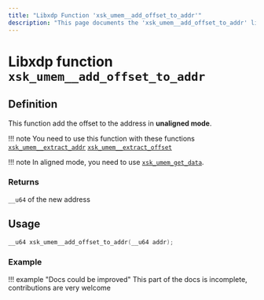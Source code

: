 ```yaml
---
title: "Libxdp Function 'xsk_umem__add_offset_to_addr'"
description: "This page documents the 'xsk_umem__add_offset_to_addr' libxdp function, including its definition, usage, program types that can use it, and examples."
---
```

# Libxdp function `xsk_umem__add_offset_to_addr`

## Definition

This function add the offset to the address in **unaligned mode**.

!!! note
    You need to use this function with these functions [`xsk_umem__extract_addr`](./xsk_umem__extract_addr.md) [`xsk_umem__extract_offset`](./xsk_umem__extract_offset.md)

!!! note
    In aligned mode, you need to use [`xsk_umem_get_data`](./xsk_umem__get_data.md).

### Returns

`__u64` of the new address
    
## Usage

```c
__u64 xsk_umem__add_offset_to_addr(__u64 addr);
```

### Example

!!! example "Docs could be improved"
    This part of the docs is incomplete, contributions are very welcome
